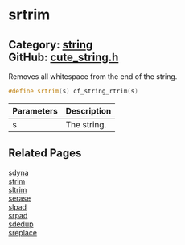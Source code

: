 [//]: # (This file is automatically generated by Cute Framework's docs parser.)
[//]: # (Do not edit this file by hand!)
[//]: # (See: https://github.com/RandyGaul/cute_framework/blob/master/samples/docs_parser.cpp)
[](../header.md ':include')

# srtrim

Category: [string](/api_reference?id=string)  
GitHub: [cute_string.h](https://github.com/RandyGaul/cute_framework/blob/master/include/cute_string.h)  
---

Removes all whitespace from the end of the string.

```cpp
#define srtrim(s) cf_string_rtrim(s)
```

Parameters | Description
--- | ---
s | The string.

## Related Pages

[sdyna](/string/sdyna.md)  
[strim](/string/strim.md)  
[sltrim](/string/sltrim.md)  
[serase](/string/serase.md)  
[slpad](/string/slpad.md)  
[srpad](/string/srpad.md)  
[sdedup](/string/sdedup.md)  
[sreplace](/string/sreplace.md)  
